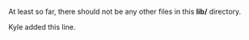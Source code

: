 At least so far, there should not be any other files in this **lib/** directory.


Kyle added this line.